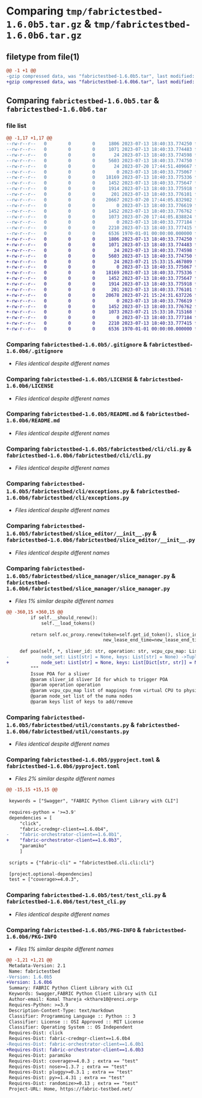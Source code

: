 # Comparing `tmp/fabrictestbed-1.6.0b5.tar.gz` & `tmp/fabrictestbed-1.6.0b6.tar.gz`

## filetype from file(1)

```diff
@@ -1 +1 @@
-gzip compressed data, was "fabrictestbed-1.6.0b5.tar", last modified: Thu Jul 20 18:01:55 2023, max compression
+gzip compressed data, was "fabrictestbed-1.6.0b6.tar", last modified: Fri Jul 21 15:33:30 2023, max compression
```

## Comparing `fabrictestbed-1.6.0b5.tar` & `fabrictestbed-1.6.0b6.tar`

### file list

```diff
@@ -1,17 +1,17 @@
--rw-r--r--   0        0        0     1806 2023-07-13 18:40:33.774250 fabrictestbed-1.6.0b5/.gitignore
--rw-r--r--   0        0        0     1071 2023-07-13 18:40:33.774483 fabrictestbed-1.6.0b5/LICENSE
--rw-r--r--   0        0        0       24 2023-07-13 18:40:33.774598 fabrictestbed-1.6.0b5/MANIFEST.in
--rw-r--r--   0        0        0     5603 2023-07-13 18:40:33.774750 fabrictestbed-1.6.0b5/README.md
--rw-r--r--   0        0        0       24 2023-07-20 17:44:51.409667 fabrictestbed-1.6.0b5/fabrictestbed/__init__.py
--rw-r--r--   0        0        0        0 2023-07-13 18:40:33.775067 fabrictestbed-1.6.0b5/fabrictestbed/cli/__init__.py
--rw-r--r--   0        0        0    18169 2023-07-13 18:40:33.775336 fabrictestbed-1.6.0b5/fabrictestbed/cli/cli.py
--rw-r--r--   0        0        0     1452 2023-07-13 18:40:33.775647 fabrictestbed-1.6.0b5/fabrictestbed/cli/exceptions.py
--rw-r--r--   0        0        0     1914 2023-07-13 18:40:33.775918 fabrictestbed-1.6.0b5/fabrictestbed/slice_editor/__init__.py
--rw-r--r--   0        0        0      201 2023-07-13 18:40:33.776101 fabrictestbed-1.6.0b5/fabrictestbed/slice_manager/__init__.py
--rw-r--r--   0        0        0    20667 2023-07-20 17:44:05.832982 fabrictestbed-1.6.0b5/fabrictestbed/slice_manager/slice_manager.py
--rw-r--r--   0        0        0        0 2023-07-13 18:40:33.776619 fabrictestbed-1.6.0b5/fabrictestbed/util/__init__.py
--rw-r--r--   0        0        0     1452 2023-07-13 18:40:33.776762 fabrictestbed-1.6.0b5/fabrictestbed/util/constants.py
--rw-r--r--   0        0        0     1073 2023-07-20 17:44:05.838824 fabrictestbed-1.6.0b5/pyproject.toml
--rw-r--r--   0        0        0        0 2023-07-13 18:40:33.777184 fabrictestbed-1.6.0b5/test/__init__.py
--rw-r--r--   0        0        0     2210 2023-07-13 18:40:33.777415 fabrictestbed-1.6.0b5/test/test_cli.py
--rw-r--r--   0        0        0     6536 1970-01-01 00:00:00.000000 fabrictestbed-1.6.0b5/PKG-INFO
+-rw-r--r--   0        0        0     1806 2023-07-13 18:40:33.774250 fabrictestbed-1.6.0b6/.gitignore
+-rw-r--r--   0        0        0     1071 2023-07-13 18:40:33.774483 fabrictestbed-1.6.0b6/LICENSE
+-rw-r--r--   0        0        0       24 2023-07-13 18:40:33.774598 fabrictestbed-1.6.0b6/MANIFEST.in
+-rw-r--r--   0        0        0     5603 2023-07-13 18:40:33.774750 fabrictestbed-1.6.0b6/README.md
+-rw-r--r--   0        0        0       24 2023-07-21 15:33:15.467809 fabrictestbed-1.6.0b6/fabrictestbed/__init__.py
+-rw-r--r--   0        0        0        0 2023-07-13 18:40:33.775067 fabrictestbed-1.6.0b6/fabrictestbed/cli/__init__.py
+-rw-r--r--   0        0        0    18169 2023-07-13 18:40:33.775336 fabrictestbed-1.6.0b6/fabrictestbed/cli/cli.py
+-rw-r--r--   0        0        0     1452 2023-07-13 18:40:33.775647 fabrictestbed-1.6.0b6/fabrictestbed/cli/exceptions.py
+-rw-r--r--   0        0        0     1914 2023-07-13 18:40:33.775918 fabrictestbed-1.6.0b6/fabrictestbed/slice_editor/__init__.py
+-rw-r--r--   0        0        0      201 2023-07-13 18:40:33.776101 fabrictestbed-1.6.0b6/fabrictestbed/slice_manager/__init__.py
+-rw-r--r--   0        0        0    20678 2023-07-21 15:24:31.637226 fabrictestbed-1.6.0b6/fabrictestbed/slice_manager/slice_manager.py
+-rw-r--r--   0        0        0        0 2023-07-13 18:40:33.776619 fabrictestbed-1.6.0b6/fabrictestbed/util/__init__.py
+-rw-r--r--   0        0        0     1452 2023-07-13 18:40:33.776762 fabrictestbed-1.6.0b6/fabrictestbed/util/constants.py
+-rw-r--r--   0        0        0     1073 2023-07-21 15:33:10.715168 fabrictestbed-1.6.0b6/pyproject.toml
+-rw-r--r--   0        0        0        0 2023-07-13 18:40:33.777184 fabrictestbed-1.6.0b6/test/__init__.py
+-rw-r--r--   0        0        0     2210 2023-07-13 18:40:33.777415 fabrictestbed-1.6.0b6/test/test_cli.py
+-rw-r--r--   0        0        0     6536 1970-01-01 00:00:00.000000 fabrictestbed-1.6.0b6/PKG-INFO
```

### Comparing `fabrictestbed-1.6.0b5/.gitignore` & `fabrictestbed-1.6.0b6/.gitignore`

 * *Files identical despite different names*

### Comparing `fabrictestbed-1.6.0b5/LICENSE` & `fabrictestbed-1.6.0b6/LICENSE`

 * *Files identical despite different names*

### Comparing `fabrictestbed-1.6.0b5/README.md` & `fabrictestbed-1.6.0b6/README.md`

 * *Files identical despite different names*

### Comparing `fabrictestbed-1.6.0b5/fabrictestbed/cli/cli.py` & `fabrictestbed-1.6.0b6/fabrictestbed/cli/cli.py`

 * *Files identical despite different names*

### Comparing `fabrictestbed-1.6.0b5/fabrictestbed/cli/exceptions.py` & `fabrictestbed-1.6.0b6/fabrictestbed/cli/exceptions.py`

 * *Files identical despite different names*

### Comparing `fabrictestbed-1.6.0b5/fabrictestbed/slice_editor/__init__.py` & `fabrictestbed-1.6.0b6/fabrictestbed/slice_editor/__init__.py`

 * *Files identical despite different names*

### Comparing `fabrictestbed-1.6.0b5/fabrictestbed/slice_manager/slice_manager.py` & `fabrictestbed-1.6.0b6/fabrictestbed/slice_manager/slice_manager.py`

 * *Files 1% similar despite different names*

```diff
@@ -360,15 +360,15 @@
         if self.__should_renew():
             self.__load_tokens()
 
         return self.oc_proxy.renew(token=self.get_id_token(), slice_id=slice_object.slice_id,
                                    new_lease_end_time=new_lease_end_time)
 
     def poa(self, *, sliver_id: str, operation: str, vcpu_cpu_map: List[Dict[str, str]] = None,
-            node_set: List[str] = None, keys: List[str] = None) ->Tuple[Status, Union[Exception, List[PoaData]]]:
+            node_set: List[str] = None, keys: List[Dict[str, str]] = None) ->Tuple[Status, Union[Exception, List[PoaData]]]:
         """
         Issue POA for a sliver
         @param sliver_id sliver Id for which to trigger POA
         @param operation operation
         @param vcpu_cpu_map list of mappings from virtual CPU to physical cpu
         @param node_set list of the numa nodes
         @param keys list of keys to add/remove
```

### Comparing `fabrictestbed-1.6.0b5/fabrictestbed/util/constants.py` & `fabrictestbed-1.6.0b6/fabrictestbed/util/constants.py`

 * *Files identical despite different names*

### Comparing `fabrictestbed-1.6.0b5/pyproject.toml` & `fabrictestbed-1.6.0b6/pyproject.toml`

 * *Files 2% similar despite different names*

```diff
@@ -15,15 +15,15 @@
 
 keywords = ["Swagger", "FABRIC Python Client Library with CLI"]
 
 requires-python = '>=3.9'
 dependencies = [
     "click",
     "fabric-credmgr-client==1.6.0b4",
-    "fabric-orchestrator-client==1.6.0b1",
+    "fabric-orchestrator-client==1.6.0b3",
     "paramiko"
     ]
 
 scripts = {"fabric-cli" = "fabrictestbed.cli.cli:cli"}
 
 [project.optional-dependencies]
 test = ["coverage>=4.0.3",
```

### Comparing `fabrictestbed-1.6.0b5/test/test_cli.py` & `fabrictestbed-1.6.0b6/test/test_cli.py`

 * *Files identical despite different names*

### Comparing `fabrictestbed-1.6.0b5/PKG-INFO` & `fabrictestbed-1.6.0b6/PKG-INFO`

 * *Files 1% similar despite different names*

```diff
@@ -1,21 +1,21 @@
 Metadata-Version: 2.1
 Name: fabrictestbed
-Version: 1.6.0b5
+Version: 1.6.0b6
 Summary: FABRIC Python Client Library with CLI
 Keywords: Swagger,FABRIC Python Client Library with CLI
 Author-email: Komal Thareja <kthare10@renci.org>
 Requires-Python: >=3.9
 Description-Content-Type: text/markdown
 Classifier: Programming Language :: Python :: 3
 Classifier: License :: OSI Approved :: MIT License
 Classifier: Operating System :: OS Independent
 Requires-Dist: click
 Requires-Dist: fabric-credmgr-client==1.6.0b4
-Requires-Dist: fabric-orchestrator-client==1.6.0b1
+Requires-Dist: fabric-orchestrator-client==1.6.0b3
 Requires-Dist: paramiko
 Requires-Dist: coverage>=4.0.3 ; extra == "test"
 Requires-Dist: nose>=1.3.7 ; extra == "test"
 Requires-Dist: pluggy>=0.3.1 ; extra == "test"
 Requires-Dist: py>=1.4.31 ; extra == "test"
 Requires-Dist: randomize>=0.13 ; extra == "test"
 Project-URL: Home, https://fabric-testbed.net/
```

